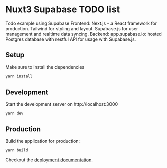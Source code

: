 # Nuxt3 Supabase TODO list

Todo example using Supabase
Frontend:
Next.js - a React framework for production.
Tailwind for styling and layout.
Supabase.js for user management and realtime data syncing.
Backend:
app.supabase.io: hosted Postgres database with restful API for usage with Supabase.js.

## Setup

Make sure to install the dependencies

```bash
yarn install
```

## Development

Start the development server on http://localhost:3000

```bash
yarn dev
```

## Production

Build the application for production:

```bash
yarn build
```

Checkout the [deployment documentation](https://v3.nuxtjs.org/docs/deployment).